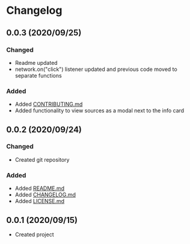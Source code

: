 # Changelog

## 0.0.3 (2020/09/25)
### Changed
- Readme updated
- network.on("click") listener updated and previous code moved to separate functions
### Added
- Added [CONTRIBUTING.md](CONTRIBUTING.md)
- Added functionality to view sources as a modal next to the info card

## 0.0.2 (2020/09/24)
### Changed
- Created git repository
### Added
- Added [README.md](README.md)
- Added [CHANGELOG.md](CHANGELOG.md)
- Added [LICENSE.md](LICENSE.md)

## 0.0.1 (2020/09/15)
- Created project